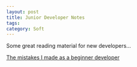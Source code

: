 ```yaml
---
layout: post
title: Junior Developer Notes
tags: 
category: Soft
---
```


Some great reading material for new developers...

[The mistakes I made as a beginner developer](https://edgecoders.com/the-mistakes-i-made-as-a-beginner-programmer-ac8b3e54c312)  
